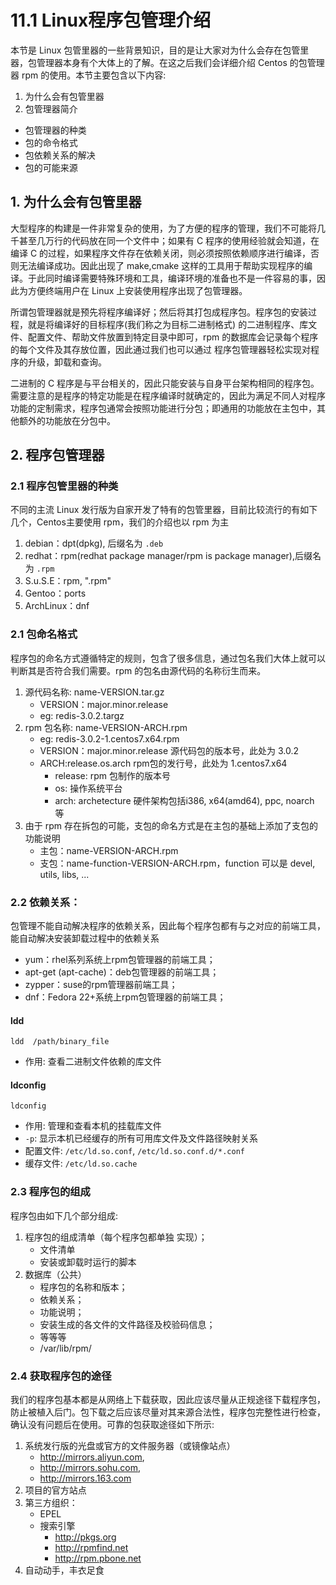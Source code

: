 # 11.1 Linux程序包管理介绍
本节是 Linux 包管里器的一些背景知识，目的是让大家对为什么会存在包管里器，包管理器本身有个大体上的了解。在这之后我们会详细介绍 Centos 的包管理器 rpm 的使用。本节主要包含以下内容:
1. 为什么会有包管里器
2. 包管理器简介
  - 包管理器的种类
  - 包的命令格式
  - 包依赖关系的解决
  - 包的可能来源

## 1. 为什么会有包管里器
大型程序的构建是一件非常复杂的使用，为了方便的程序的管理，我们不可能将几千甚至几万行的代码放在同一个文件中；如果有 C 程序的使用经验就会知道，在编译 C 的过程，如果程序文件存在依赖关闭，则必须按照依赖顺序进行编译，否则无法编译成功。因此出现了 make,cmake 这样的工具用于帮助实现程序的编译。于此同时编译需要特殊环境和工具，编译环境的准备也不是一件容易的事，因此为方便终端用户在 Linux 上安装使用程序出现了包管理器。

所谓包管理器就是预先将程序编译好；然后将其打包成程序包。程序包的安装过程，就是将编译好的目标程序(我们称之为目标二进制格式) 的二进制程序、库文件、配置文件、帮助文件放置到特定目录中即可，rpm 的数据库会记录每个程序的每个文件及其存放位置，因此通过我们也可以通过 程序包管理器轻松实现对程序的升级，卸载和查询。

二进制的 C 程序是与平台相关的，因此只能安装与自身平台架构相同的程序包。需要注意的是程序的特定功能是在程序编译时就确定的，因此为满足不同人对程序功能的定制需求，程序包通常会按照功能进行分包；即通用的功能放在主包中，其他额外的功能放在分包中。



## 2. 程序包管理器
### 2.1 程序包管里器的种类
不同的主流 Linux 发行版为自家开发了特有的包管里器，目前比较流行的有如下几个，Centos主要使用 rpm，我们的介绍也以 rpm 为主
1. debian：dpt(dpkg), 后缀名为 `.deb`
2. redhat：rpm(redhat package manager/rpm is package manager),后缀名为 `.rpm`
3. S.u.S.E：rpm, ".rpm"
4. Gentoo：ports
5. ArchLinux：dnf

### 2.1 包命名格式
程序包的命名方式遵循特定的规则，包含了很多信息，通过包名我们大体上就可以判断其是否符合我们需要。rpm 的包名由源代码的名称衍生而来。
1. 源代码名称: name-VERSION.tar.gz
    - VERSION：major.minor.release
    - eg: redis-3.0.2.targz
2. rpm 包名称: name-VERSION-ARCH.rpm
	- eg: redis-3.0.2-1.centos7.x64.rpm
    - VERSION：major.minor.release 源代码包的版本号，此处为 3.0.2
    - ARCH:release.os.arch rpm包的发行号，此处为 1.centos7.x64
        - release: rpm 包制作的版本号
        - os: 操作系统平台
        - arch: archetecture 硬件架构包括i386, x64(amd64), ppc, noarch 等
3. 由于 rpm 存在拆包的可能，支包的命名方式是在主包的基础上添加了支包的功能说明
    - 主包：name-VERSION-ARCH.rpm
    - 支包：name-function-VERSION-ARCH.rpm，function 可以是 devel, utils, libs, ...

### 2.2 依赖关系：
包管理不能自动解决程序的依赖关系，因此每个程序包都有与之对应的前端工具，能自动解决安装卸载过程中的依赖关系
- yum：rhel系列系统上rpm包管理器的前端工具；
- apt-get (apt-cache)：deb包管理器的前端工具；
- zypper：suse的rpm管理器前端工具；
- dnf：Fedora 22+系统上rpm包管理器的前端工具；

#### ldd
`ldd  /path/binary_file`
- 作用: 查看二进制文件依赖的库文件

#### ldconfig
`ldconfig`
- 作用: 管理和查看本机的挂载库文件
- `-p`: 显示本机已经缓存的所有可用库文件及文件路径映射关系
- 配置文件: `/etc/ld.so.conf`, `/etc/ld.so.conf.d/*.conf`
- 缓存文件: `/etc/ld.so.cache`


### 2.3 程序包的组成
程序包由如下几个部分组成:
1. 程序包的组成清单（每个程序包都单独 实现）；
    - 文件清单
    - 安装或卸载时运行的脚本
2. 数据库（公共）
    - 程序包的名称和版本；
    - 依赖关系；
    - 功能说明；
    - 安装生成的各文件的文件路径及校验码信息；
    - 等等等
    - /var/lib/rpm/

### 2.4 获取程序包的途径
我们的程序包基本都是从网络上下载获取，因此应该尽量从正规途径下载程序包，防止被植入后门。包下载之后应该尽量对其来源合法性，程序包完整性进行检查，确认没有问题后在使用。可靠的包获取途径如下所示:
1. 系统发行版的光盘或官方的文件服务器（或镜像站点）
    - http://mirrors.aliyun.com,
    - http://mirrors.sohu.com,
    - http://mirrors.163.com
2. 项目的官方站点
3. 第三方组织：
    - EPEL
    - 搜索引擎
        - http://pkgs.org
        - http://rpmfind.net
        - http://rpm.pbone.net
4. 自动动手，丰衣足食
